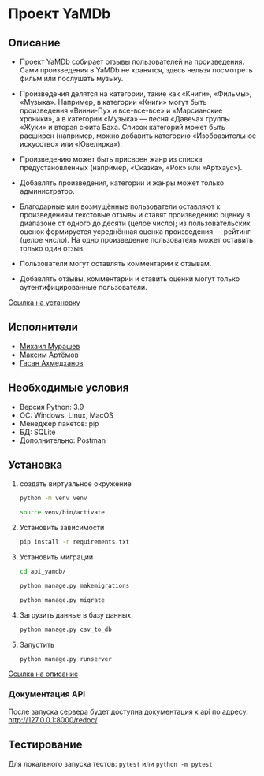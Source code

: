 # Проект YaMDb 

## Описание

- Проект YaMDb собирает отзывы пользователей на произведения. Сами произведения в YaMDb не хранятся, здесь нельзя посмотреть фильм или послушать музыку.

- Произведения делятся на категории, такие как «Книги», «Фильмы», «Музыка». Например, в категории «Книги» могут быть произведения «Винни-Пух и все-все-все» и «Марсианские хроники», а в категории «Музыка» — песня «Давеча» группы «Жуки» и вторая сюита Баха. Список категорий может быть расширен (например, можно добавить категорию «Изобразительное искусство» или «Ювелирка»).

- Произведению может быть присвоен жанр из списка предустановленных (например, «Сказка», «Рок» или «Артхаус»). 

- Добавлять произведения, категории и жанры может только администратор.

- Благодарные или возмущённые пользователи оставляют к произведениям текстовые отзывы и ставят произведению оценку в диапазоне от одного до десяти (целое число); из пользовательских оценок формируется усреднённая оценка произведения — рейтинг (целое число). На одно произведение пользователь может оставить только один отзыв.

- Пользователи могут оставлять комментарии к отзывам.

- Добавлять отзывы, комментарии и ставить оценки могут только аутентифицированные пользователи.

[Ссылка на установку](#установка)

## Исполнители

- [Михаил Мурашев](https://github.com/mikhail-mmm)
- [Максим Артёмов](https://github.com/kasyak999)
- [Гасан Ахмедханов](https://github.com/Akhmedkhanov-Gasan)

## Необходимые условия

- Версия Python: 3.9
- ОС: Windows, Linux, MacOS
- Менеджер пакетов: pip
- БД: SQLite
- Дополнительно: Postman

## Установка

1. создать виртуальное окружение
    ```bash 
    python -m venv venv
    ```
    ```bash 
    source venv/bin/activate
    ```
2. Установить зависимости
    ``` bash
    pip install -r requirements.txt
    ```
3. Установить миграции
    ```bash
    cd api_yamdb/
    ```
    ```bash
    python manage.py makemigrations
    ```
    ```bash
    python manage.py migrate
    ```
4. Загрузить данные в базу данных
    ```bash
    python manage.py csv_to_db
    ```
5.  Запустить
    ```bash
    python manage.py runserver
    ```

[Ссылка на описание](#описание)

### Документация API
После запуска сервера будет доступна документация к api по адресу: http://127.0.0.1:8000/redoc/ 

## Тестирование
Для локального запуска тестов:
    ```
    pytest
    ```
или
    ```
    python -m pytest
    ```
